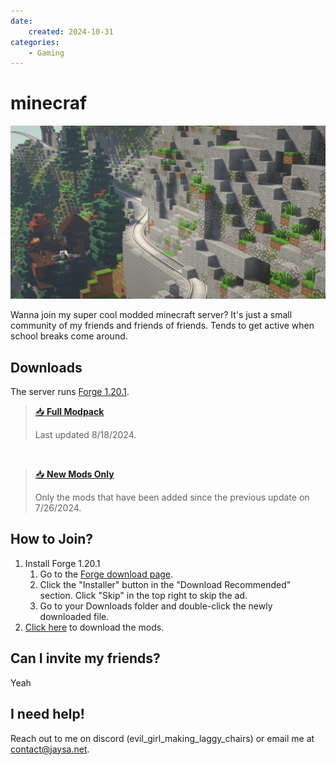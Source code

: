 ```yaml
---
date:
    created: 2024-10-31
categories:
    - Gaming
---
```


# minecraf

![Railroad by Captain O's](../assets/minecraft-railroad-min.png)

Wanna join my super cool modded minecraft server? It's just a small community of my friends and friends of friends. Tends to get active when school breaks come around.

<!-- more -->

## Downloads

The server runs [Forge 1.20.1](https://files.minecraftforge.net/net/minecraftforge/forge/index_1.20.1.html).
> [📥 **Full Modpack**](https://jaysa.net/jaysapack.zip)
>
> Last updated 8/18/2024.

&nbsp;

> [📥 **New Mods Only**](https://jaysa.net/new_mods.zip)
>
>Only the mods that have been added since the previous update on 7/26/2024.


## How to Join?

1. Install Forge 1.20.1
    1. Go to the [Forge download page](https://files.minecraftforge.net/net/minecraftforge/forge/index_1.20.1.html).
    2. Click the "Installer" button in the "Download Recommended" section. Click "Skip" in the top right to skip the ad.
    3. Go to your Downloads folder and double-click the newly downloaded file.
2. [Click here](https://jaysa.net/jaysapack.zip) to download the mods.

## Can I invite my friends?

Yeah

## I need help!

Reach out to me on discord (evil_girl_making_laggy_chairs) or email me at [contact@jaysa.net](mailto:contact@jaysa.net).
